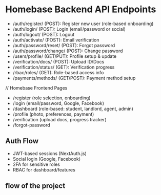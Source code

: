 # Homebase Backend API Endpoints

- /auth/register/ (POST): Register new user (role-based onboarding)
- /auth/login/ (POST): Login (email/password or social)
- /auth/logout/ (POST): Logout
- /auth/activate/ (POST): Email verification
- /auth/password/reset/ (POST): Forgot password
- /auth/password/change/ (POST): Change password
- /users/profile/ (GET/PUT): Profile setup & update
- /verification/docs/ (POST): Upload ID/Docs
- /verification/status/ (GET): Verification progress
- /rbac/roles/ (GET): Role-based access info
- /payments/methods/ (GET/POST): Payment method setup

// Homebase Frontend Pages

- /register (role selection, onboarding)
- /login (email/password, Google, Facebook)
- /dashboard (role-based: student, landlord, agent, admin)
- /profile (photo, preferences, payment)
- /verification (upload docs, progress tracker)
- /forgot-password

## Auth Flow

- JWT-based sessions (NextAuth.js)
- Social login (Google, Facebook)
- 2FA for sensitive roles
- RBAC for dashboard/features

## flow of the project
